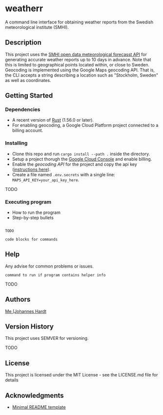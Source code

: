 # weatherr

A command line interface for obtaining weather reports from the Swedish meteorological institute (SMHI). 

## Description

This project uses the [SMHI open data meteorological forecasst API](https://opendata.smhi.se/apidocs/metfcst/index.html) 
for generating accurate weather reports up to 10 days in advance. Note that this is limited to geographical points located within, or close to Sweden. Geocoding is implemented using the Google Maps geocoding API. That is, the CLI accepts a string describing a location such as "Stockholm, Sweden" as well as coordinates. 

## Getting Started

### Dependencies

* A recent version of [Rust](https://www.rust-lang.org/tools/install) (1.56.0 or later). 
* For enabling geocoding, a Google Cloud Platform project connected to a billing account.

### Installing

* Clone this repo and run ```cargo install --path .``` inside the directory.
* Setup a project thorugh the [Google Cloud Console](https://developers.google.com/maps/gmp-get-started)  and enable billing.
* Enable the *geocoding API* for the project and copy the api key ([instructions here](https://developers.google.com/maps/gmp-get-started)).
* Create a file named ```.env.secrets``` with a single line: ```MAPS_API_KEY=your_api_key_here```.

TODO

### Executing program

* How to run the program
* Step-by-step bullets
```

TODO

code blocks for commands
```

## Help

Any advise for common problems or issues.
```
command to run if program contains helper info

```

TODO

## Authors

[Me (Johannes Hardt](https://github.com/johanneshardt)

## Version History

This project uses SEMVER for versioning.

TODO

## License

This project is licensed under the MIT License - see the LICENSE.md file for details

## Acknowledgments

* [Minimal README template](https://gist.github.com/DomPizzie/7a5ff55ffa9081f2de27c315f5018afc)
